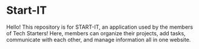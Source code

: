 # Start-IT

Hello! This repository is for START-IT, an application used by the members of Tech Starters! Here, members can organize their projects, add tasks, 
communicate with each other, and manage information all in one website. 
